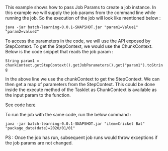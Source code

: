 This example shows how to pass Job Params to create a job instance. In this example we will supply the job params from the command line while running the job. 
So the execution of the job will look like mentioned below : 

` java -jar batch-learning-0.0.1-SNAPSHOT.jar "param1=Value1" "param2=value2"
`

To access the parameters in the code, we will use the API exposed by StepContext. To get the StepContext, we would use the ChunkContext. 
Below is the code snippet that reads the job param : 

`String param1 = chunkContext.getStepContext().getJobParameters().get("param1").toString`

In the above line we use the chunkContext to get the StepContext. We can then get a map of parameters from the StepContext.
This could be done inside the execute method of the Tasklet as ChunkContext is available as the input param to the function. 

See code [here](./src/main/java/com/practise/batch/BatchLearningApplication.java)

To run the job with the same code, run the below command :

`java -jar batch-learning-0.0.1-SNAPSHOT.jar "item=Cricket Bat" "package_date(date)=2020/01/01"
`

PS : Once the job has run, subsequent job runs would throw exceptions if the job params are not changed.
